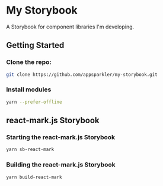 # My Storybook

A Storybook for component libraries I'm developing.

## Getting Started

### Clone the repo:
```sh
git clone https://github.com/appsparkler/my-storybook.git
```

### Install modules
```sh
yarn --prefer-offline
```

## react-mark.js Storybook

### Starting the react-mark.js Storybook
```sh
yarn sb-react-mark
```

### Building the react-mark.js Storybook
```sh
yarn build-react-mark
```
